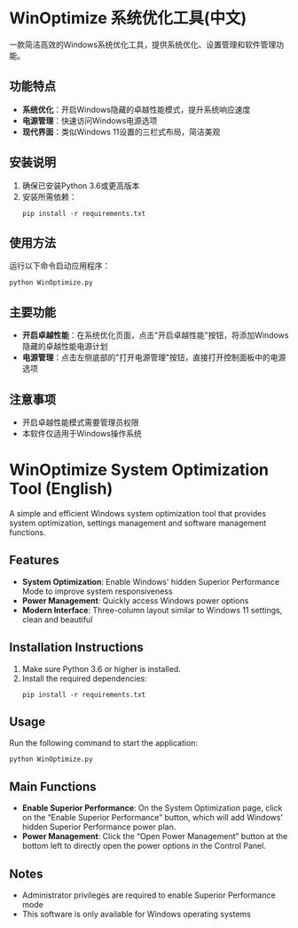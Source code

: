 # WinOptimize 系统优化工具(中文)

一款简洁高效的Windows系统优化工具，提供系统优化、设置管理和软件管理功能。

## 功能特点

- **系统优化**：开启Windows隐藏的卓越性能模式，提升系统响应速度
- **电源管理**：快速访问Windows电源选项
- **现代界面**：类似Windows 11设置的三栏式布局，简洁美观

## 安装说明

1. 确保已安装Python 3.6或更高版本
2. 安装所需依赖：
   ```
   pip install -r requirements.txt
   ```

## 使用方法

运行以下命令启动应用程序：
```
python WinOptimize.py
```

## 主要功能

- **开启卓越性能**：在系统优化页面，点击"开启卓越性能"按钮，将添加Windows隐藏的卓越性能电源计划
- **电源管理**：点击左侧底部的"打开电源管理"按钮，直接打开控制面板中的电源选项

## 注意事项

- 开启卓越性能模式需要管理员权限
- 本软件仅适用于Windows操作系统

# WinOptimize System Optimization Tool (English)

A simple and efficient Windows system optimization tool that provides system optimization, settings management and software management functions.

## Features

- **System Optimization**: Enable Windows' hidden Superior Performance Mode to improve system responsiveness
- **Power Management**: Quickly access Windows power options
- **Modern Interface**: Three-column layout similar to Windows 11 settings, clean and beautiful

## Installation Instructions

1. Make sure Python 3.6 or higher is installed.
2. Install the required dependencies:
   ```
   pip install -r requirements.txt
   ```

## Usage

Run the following command to start the application:
```
python WinOptimize.py
```

## Main Functions

- **Enable Superior Performance**: On the System Optimization page, click on the “Enable Superior Performance” button, which will add Windows' hidden Superior Performance power plan.
- **Power Management**: Click the “Open Power Management” button at the bottom left to directly open the power options in the Control Panel.

## Notes

- Administrator privileges are required to enable Superior Performance mode
- This software is only available for Windows operating systems
